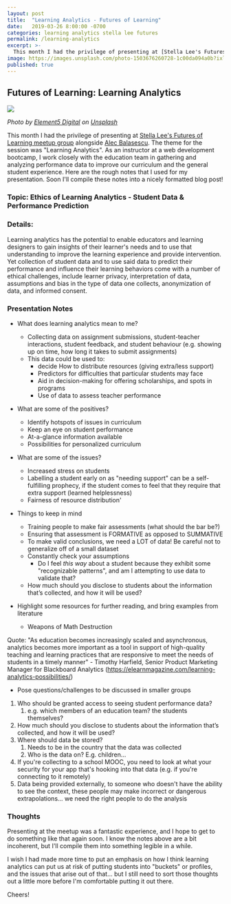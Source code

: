 ```yaml
---
layout: post
title:  "Learning Analytics - Futures of Learning"
date:   2019-03-26 8:00:00 -0700
categories: learning analytics stella lee futures
permalink: /learning-analytics
excerpt: >-
  This month I had the privilege of presenting at [Stella Lee's Futures of Learning meetup group](https://www.meetup.com/FuturesOfLearning/events/259861752/) alongside [Alec Balasescu](https://www.alecbalasescu.com/). The theme for the session was "Learning Analytics".
image: https://images.unsplash.com/photo-1503676260728-1c00da094a0b?ixlib=rb-1.2.1&ixid=eyJhcHBfaWQiOjEyMDd9&auto=format&fit=crop&w=2018&q=80
published: true
---
```


## Futures of Learning: Learning Analytics

![](https://images.unsplash.com/photo-1503676260728-1c00da094a0b?ixlib=rb-1.2.1&ixid=eyJhcHBfaWQiOjEyMDd9&auto=format&fit=crop&w=2018&q=80)

_Photo by [Element5 Digital](https://unsplash.com/photos/OyCl7Y4y0Bk?utm_source=unsplash&utm_medium=referral&utm_content=creditCopyText) on [Unsplash](https://unsplash.com/search/photos/education?utm_source=unsplash&utm_medium=referral&utm_content=creditCopyText)_

This month I had the privilege of presenting at [Stella Lee's Futures of Learning meetup group](https://www.meetup.com/FuturesOfLearning/events/259861752/) alongside [Alec Balasescu](https://www.alecbalasescu.com/). The theme for the session was "Learning Analytics". As an instructor at a web development bootcamp, I work closely with the education team in gathering and analyzing performance data to improve our curriculum and the general student experience. Here are the rough notes that I used for my presentation. Soon I'll compile these notes into a nicely formatted blog post!

### Topic: Ethics of Learning Analytics - Student Data & Performance Prediction

### Details:

Learning analytics has the potential to enable educators and learning designers to gain insights of their learner's needs and to use that understanding to improve the learning experience and provide intervention. Yet collection of student data and to use said data to predict their performance and influence their learning behaviors come with a number of ethical challenges, include learner privacy, interpretation of data, assumptions and bias in the type of data one collects, anonymization of data, and informed consent.

### Presentation Notes

- What does learning analytics mean to me?
  - Collecting data on assignment submissions, student-teacher interactions, student feedback, and student behaviour (e.g. showing up on time, how long it takes to submit assignments)
  - This data could be used to:
    - decide How to distribute resources (giving extra/less support)
    - Predictors for difficulties that particular students may face
    - Aid in decision-making for offering scholarships, and spots in programs
    - Use of data to assess teacher performance
  
- What are some of the positives?
  - Identify hotspots of issues in curriculum
  - Keep an eye on student performance
  - At-a-glance information available
  - Possibilities for personalized curriculum

- What are some of the issues?
  - Increased stress on students
  - Labelling a student early on as "needing support" can be a self-fulfilling prophecy, if the student comes to feel that they require that extra support (learned helplessness)
  - Fairness of resource distribution'
  
- Things to keep in mind
  - Training people to make fair assessments (what should the bar be?)
  - Ensuring that assessment is FORMATIVE as opposed to SUMMATIVE
  - To make valid conclusions, we need a LOT of data! Be careful not to generalize off of a small dataset
  - Constantly check your assumptions
    - Do I feel _this way_ about a student because they exhibit some "recognizable patterns", and am I attempting to use data to validate that?
  - How much should you disclose to students about the information that’s collected, and how it will be used?
  
- Highlight some resources for further reading, and bring examples from literature
  - Weapons of Math Destruction
  
Quote: "As education becomes increasingly scaled and asynchronous, analytics becomes more important as a tool in support of high-quality teaching and learning practices that are responsive to meet the needs of students in a timely manner" - Timothy Harfield, Senior Product Marketing Manager for Blackboard Analytics (https://elearnmagazine.com/learning-analytics-possibilities/)

- Pose questions/challenges to be discussed in smaller groups

1. Who should be granted access to seeing student performance data?
   1. e.g. which members of an education team? the students themselves?
2. How much should you disclose to students about the information that’s collected, and how it will be used?
3. Where should data be stored?
   1. Needs to be in the country that the data was collected
   2. Who is the data on? E.g. children...
4. If you're collecting to a school MOOC, you need to look at what your security for your app that's hooking into that data (e.g. if you're connecting to it remotely)
5. Data being provided externally, to someone who doesn't have the ability to see the context, these people may make incorrect or dangerous extrapolations... we need the right people to do the analysis

### Thoughts

Presenting at the meetup was a fantastic experience, and I hope to get to do something like that again soon. I know the notes above are a bit incoherent, but I'll compile them into something legible in a while.

I wish I had made more time to put an emphasis on how I think learning analytics can put us at risk of putting students into "buckets" or profiles, and the issues that arise out of that... but I still need to sort those thoughts out a little more before I'm comfortable putting it out there.

Cheers!